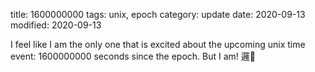 title: 1600000000
tags: unix, epoch
category: update
date: 2020-09-13
modified: 2020-09-13

I feel like I am the only one that is excited about the upcoming unix time event: 1600000000 seconds since the epoch.   But I am!  邏

